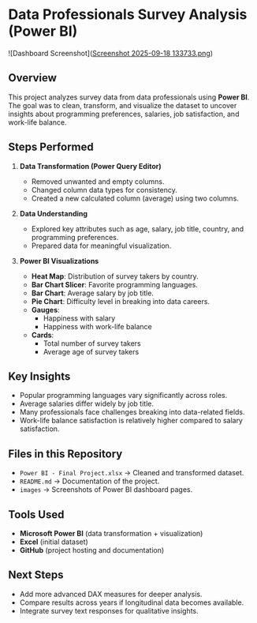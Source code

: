 # Data Professionals Survey Analysis (Power BI)
![Dashboard Screenshot]([Screenshot 2025-09-18 133733.png](https://github.com/KARRITEJA555/Data-Survey-Breakthrough-using-Power-BI/blob/main/Screenshot%202025-09-18%20133733.png))
## Overview
This project analyzes survey data from data professionals using **Power BI**.  
The goal was to clean, transform, and visualize the dataset to uncover insights about programming preferences, salaries, job satisfaction, and work-life balance.

## Steps Performed
1. **Data Transformation (Power Query Editor)**
   - Removed unwanted and empty columns.  
   - Changed column data types for consistency.  
   - Created a new calculated column (average) using two columns.  

2. **Data Understanding**
   - Explored key attributes such as age, salary, job title, country, and programming preferences.  
   - Prepared data for meaningful visualization.  

3. **Power BI Visualizations**
   - **Heat Map**: Distribution of survey takers by country.  
   - **Bar Chart Slicer**: Favorite programming languages.  
   - **Bar Chart**: Average salary by job title.  
   - **Pie Chart**: Difficulty level in breaking into data careers.  
   - **Gauges**:  
     - Happiness with salary  
     - Happiness with work-life balance  
   - **Cards**:  
     - Total number of survey takers  
     - Average age of survey takers  

## Key Insights
- Popular programming languages vary significantly across roles.  
- Average salaries differ widely by job title.  
- Many professionals face challenges breaking into data-related fields.  
- Work-life balance satisfaction is relatively higher compared to salary satisfaction.  

## Files in this Repository
- `Power BI - Final Project.xlsx` → Cleaned and transformed dataset.  
- `README.md` → Documentation of the project.  
- `images` → Screenshots of Power BI dashboard pages.  

## Tools Used
- **Microsoft Power BI** (data transformation + visualization)  
- **Excel** (initial dataset)  
- **GitHub** (project hosting and documentation)  

## Next Steps
- Add more advanced DAX measures for deeper analysis.  
- Compare results across years if longitudinal data becomes available.  
- Integrate survey text responses for qualitative insights.  




